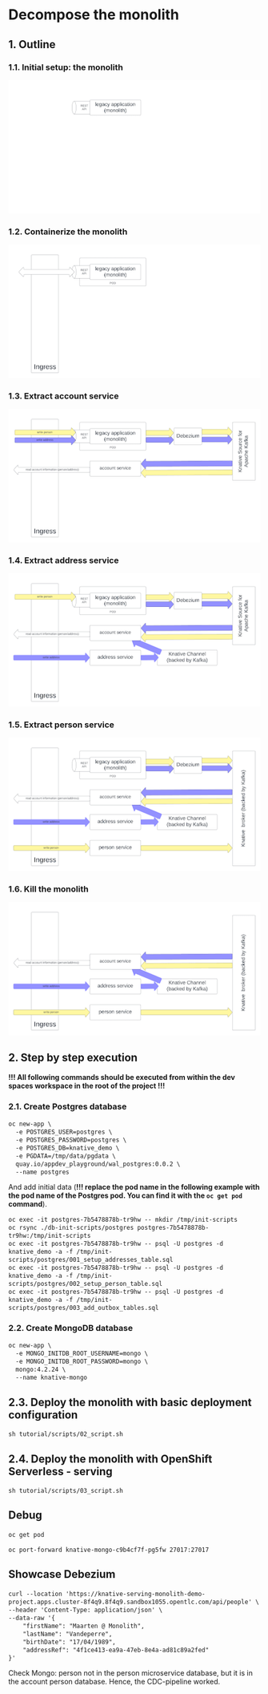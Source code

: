# Decompose the monolith
## 1. Outline
### 1.1. Initial setup: the monolith
![Initial setup: the monolith](img/6_decompose_1.png "Initial setup: the monolith")

### 1.2. Containerize the monolith
![Containerize the monolith](img/6_decompose_2.png "Containerize the monolith")

### 1.3. Extract account service
![Extract account service](img/6_decompose_3.png "Extract account service")

### 1.4. Extract address service
![Extract address service](img/6_decompose_4.png "Extract address service")

### 1.5. Extract person service
![Extract person service](img/6_decompose_5.png "Extract person service")

### 1.6. Kill the monolith
![Kill the monolith](img/6_decompose_6.png "Kill the monolith")

## 2. Step by step execution

**!!! All following commands should be executed from within the dev spaces workspace in 
the root of the project !!!**

### 2.1. Create Postgres database
```shell
oc new-app \
  -e POSTGRES_USER=postgres \
  -e POSTGRES_PASSWORD=postgres \
  -e POSTGRES_DB=knative_demo \
  -e PGDATA=/tmp/data/pgdata \
  quay.io/appdev_playground/wal_postgres:0.0.2 \
  --name postgres
```

And add initial data (**!!! replace the pod name in the following example with the pod name of the Postgres pod. You can find it with the ```oc get pod``` command**).
```shell
oc exec -it postgres-7b5478878b-tr9hw -- mkdir /tmp/init-scripts
oc rsync ./db-init-scripts/postgres postgres-7b5478878b-tr9hw:/tmp/init-scripts
oc exec -it postgres-7b5478878b-tr9hw -- psql -U postgres -d knative_demo -a -f /tmp/init-scripts/postgres/001_setup_addresses_table.sql
oc exec -it postgres-7b5478878b-tr9hw -- psql -U postgres -d knative_demo -a -f /tmp/init-scripts/postgres/002_setup_person_table.sql
oc exec -it postgres-7b5478878b-tr9hw -- psql -U postgres -d knative_demo -a -f /tmp/init-scripts/postgres/003_add_outbox_tables.sql
```

### 2.2. Create MongoDB database
```shell
oc new-app \
  -e MONGO_INITDB_ROOT_USERNAME=mongo \
  -e MONGO_INITDB_ROOT_PASSWORD=mongo \
  mongo:4.2.24 \
  --name knative-mongo
```

## 2.3. Deploy the monolith with basic deployment configuration
```shell
sh tutorial/scripts/02_script.sh
```

## 2.4. Deploy the monolith with OpenShift Serverless - serving
```shell
sh tutorial/scripts/03_script.sh
```

## Debug
```shell
oc get pod
```
```shell
oc port-forward knative-mongo-c9b4cf7f-pg5fw 27017:27017
```

## Showcase Debezium
```shell
curl --location 'https://knative-serving-monolith-demo-project.apps.cluster-8f4q9.8f4q9.sandbox1055.opentlc.com/api/people' \
--header 'Content-Type: application/json' \
--data-raw '{
    "firstName": "Maarten @ Monolith",
    "lastName": "Vandeperre",
    "birthDate": "17/04/1989",
    "addressRef": "4f1ce413-ea9a-47eb-8e4a-ad81c89a2fed"
}'
```
  
Check Mongo: person not in the person microservice database, but it is in the account person database. Hence, the CDC-pipeline worked.